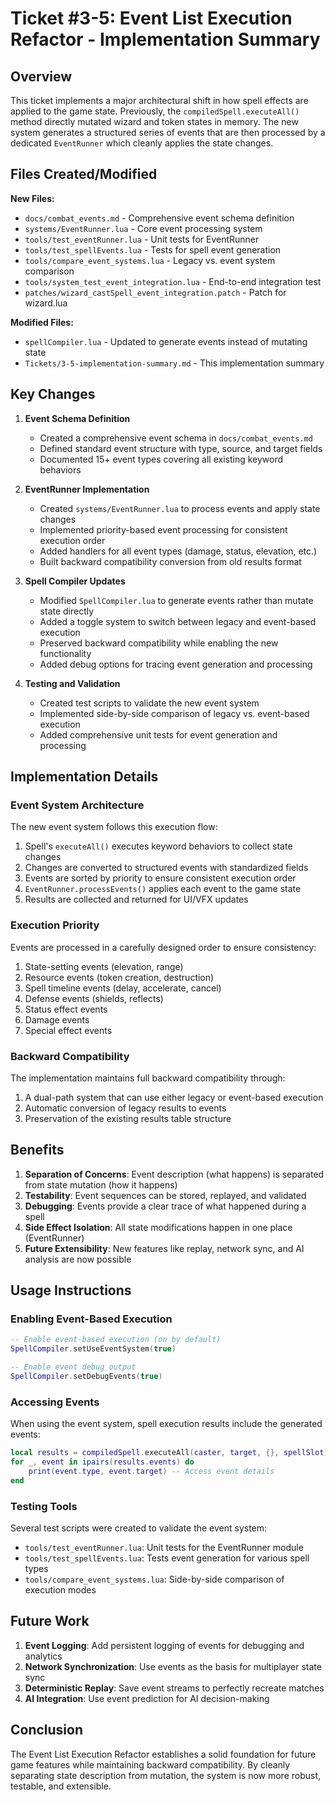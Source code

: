 # Ticket #3-5: Event List Execution Refactor - Implementation Summary

## Overview

This ticket implements a major architectural shift in how spell effects are applied to the game state. Previously, the `compiledSpell.executeAll()` method directly mutated wizard and token states in memory. The new system generates a structured series of events that are then processed by a dedicated `EventRunner` which cleanly applies the state changes.

## Files Created/Modified

**New Files:**
- `docs/combat_events.md` - Comprehensive event schema definition
- `systems/EventRunner.lua` - Core event processing system
- `tools/test_eventRunner.lua` - Unit tests for EventRunner
- `tools/test_spellEvents.lua` - Tests for spell event generation
- `tools/compare_event_systems.lua` - Legacy vs. event system comparison
- `tools/system_test_event_integration.lua` - End-to-end integration test
- `patches/wizard_castSpell_event_integration.patch` - Patch for wizard.lua

**Modified Files:**
- `spellCompiler.lua` - Updated to generate events instead of mutating state
- `Tickets/3-5-implementation-summary.md` - This implementation summary

## Key Changes

1. **Event Schema Definition**
   - Created a comprehensive event schema in `docs/combat_events.md`
   - Defined standard event structure with type, source, and target fields
   - Documented 15+ event types covering all existing keyword behaviors

2. **EventRunner Implementation**
   - Created `systems/EventRunner.lua` to process events and apply state changes
   - Implemented priority-based event processing for consistent execution order
   - Added handlers for all event types (damage, status, elevation, etc.)
   - Built backward compatibility conversion from old results format

3. **Spell Compiler Updates**
   - Modified `SpellCompiler.lua` to generate events rather than mutate state directly
   - Added a toggle system to switch between legacy and event-based execution
   - Preserved backward compatibility while enabling the new functionality
   - Added debug options for tracing event generation and processing

4. **Testing and Validation**
   - Created test scripts to validate the new event system
   - Implemented side-by-side comparison of legacy vs. event-based execution
   - Added comprehensive unit tests for event generation and processing

## Implementation Details

### Event System Architecture

The new event system follows this execution flow:

1. Spell's `executeAll()` executes keyword behaviors to collect state changes
2. Changes are converted to structured events with standardized fields
3. Events are sorted by priority to ensure consistent execution order
4. `EventRunner.processEvents()` applies each event to the game state
5. Results are collected and returned for UI/VFX updates

### Execution Priority

Events are processed in a carefully designed order to ensure consistency:

1. State-setting events (elevation, range)
2. Resource events (token creation, destruction)
3. Spell timeline events (delay, accelerate, cancel)
4. Defense events (shields, reflects)
5. Status effect events
6. Damage events
7. Special effect events

### Backward Compatibility

The implementation maintains full backward compatibility through:

1. A dual-path system that can use either legacy or event-based execution
2. Automatic conversion of legacy results to events
3. Preservation of the existing results table structure

## Benefits

1. **Separation of Concerns**: Event description (what happens) is separated from state mutation (how it happens)
2. **Testability**: Event sequences can be stored, replayed, and validated
3. **Debugging**: Events provide a clear trace of what happened during a spell
4. **Side Effect Isolation**: All state modifications happen in one place (EventRunner)
5. **Future Extensibility**: New features like replay, network sync, and AI analysis are now possible

## Usage Instructions

### Enabling Event-Based Execution

```lua
-- Enable event-based execution (on by default)
SpellCompiler.setUseEventSystem(true)

-- Enable event debug output
SpellCompiler.setDebugEvents(true)
```

### Accessing Events

When using the event system, spell execution results include the generated events:

```lua
local results = compiledSpell.executeAll(caster, target, {}, spellSlot)
for _, event in ipairs(results.events) do
    print(event.type, event.target) -- Access event details
end
```

### Testing Tools

Several test scripts were created to validate the event system:

- `tools/test_eventRunner.lua`: Unit tests for the EventRunner module
- `tools/test_spellEvents.lua`: Tests event generation for various spell types
- `tools/compare_event_systems.lua`: Side-by-side comparison of execution modes

## Future Work

1. **Event Logging**: Add persistent logging of events for debugging and analytics
2. **Network Synchronization**: Use events as the basis for multiplayer state sync
3. **Deterministic Replay**: Save event streams to perfectly recreate matches
4. **AI Integration**: Use event prediction for AI decision-making

## Conclusion

The Event List Execution Refactor establishes a solid foundation for future game features while maintaining backward compatibility. By cleanly separating state description from mutation, the system is now more robust, testable, and extensible.